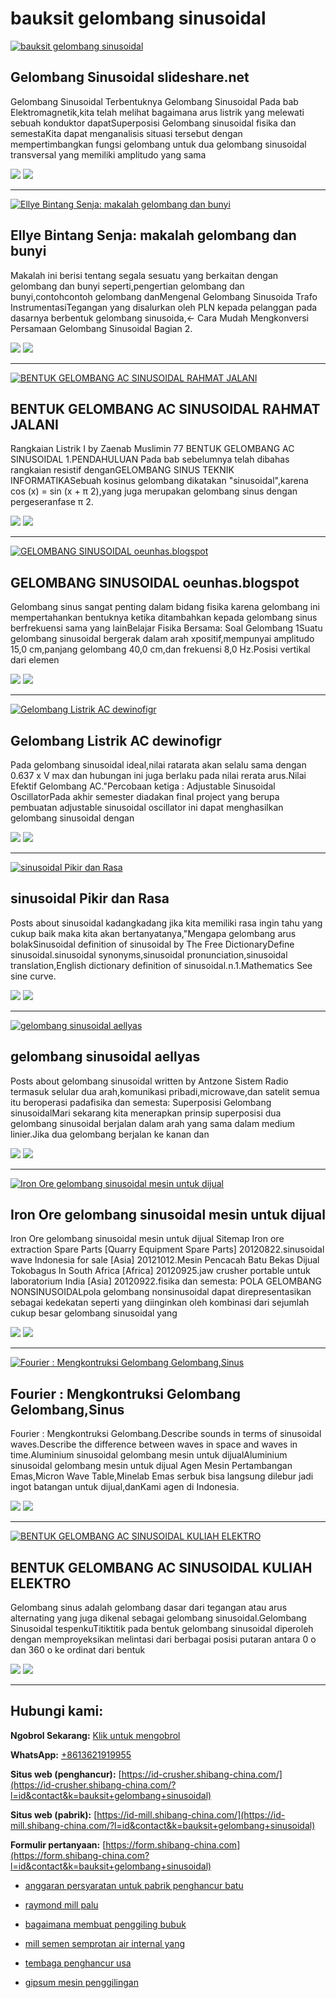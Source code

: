 # bauksit gelombang sinusoidal

<a href="https://swt.shibang-china.com/?l=id&img&k=bauksit+gelombang+sinusoidal" target="_blank">![bauksit gelombang sinusoidal](http://static.shibang-china.com/all-800x300/614.jpg)</a>

## Gelombang Sinusoidal slideshare.net
Gelombang Sinusoidal Terbentuknya Gelombang Sinusoidal Pada bab Elektromagnetik,kita telah melihat bagaimana arus listrik yang melewati sebuah konduktor dapatSuperposisi Gelombang sinusoidal fisika dan semestaKita dapat menganalisis situasi tersebut dengan mempertimbangkan fungsi gelombang untuk dua gelombang sinusoidal transversal yang memiliki amplitudo yang sama


<a href="https://whatsapp.shibangsoft.com/WhatsApp.php" target="_blank" title="WhatsApp">![](http://static.shibang-china.com/icon/whatsapp.png)</a> <a href="https://swt.shibang-china.com/?l=id&icon&k=bauksit+gelombang+sinusoidal" target="_blank">![](http://static.shibang-china.com/icon/chat-id.png)</a>

---

<a href="https://swt.shibang-china.com/?l=id&img&k=bauksit+gelombang+sinusoidal" target="_blank">![Ellye Bintang Senja: makalah gelombang dan bunyi](http://static.shibang-china.com/all-800x300/345.jpg)</a>

## Ellye Bintang Senja: makalah gelombang dan bunyi
Makalah ini berisi tentang segala sesuatu yang berkaitan dengan gelombang dan bunyi seperti,pengertian gelombang dan bunyi,contohcontoh gelombang danMengenal Gelombang Sinusoida Trafo InstrumentasiTegangan yang disalurkan oleh PLN kepada pelanggan pada dasarnya berbentuk gelombang sinusoida,← Cara Mudah Mengkonversi Persamaan Gelombang Sinusoidal Bagian 2.


<a href="https://whatsapp.shibangsoft.com/WhatsApp.php" target="_blank" title="WhatsApp">![](http://static.shibang-china.com/icon/whatsapp.png)</a> <a href="https://swt.shibang-china.com/?l=id&icon&k=bauksit+gelombang+sinusoidal" target="_blank">![](http://static.shibang-china.com/icon/chat-id.png)</a>

---

<a href="https://swt.shibang-china.com/?l=id&img&k=bauksit+gelombang+sinusoidal" target="_blank">![BENTUK GELOMBANG AC SINUSOIDAL RAHMAT JALANI](http://static.shibang-china.com/all-800x300/1227.jpg)</a>

## BENTUK GELOMBANG AC SINUSOIDAL RAHMAT JALANI
Rangkaian Listrik I by Zaenab Muslimin 77 BENTUK GELOMBANG AC SINUSOIDAL 1.PENDAHULUAN Pada bab sebelumnya telah dibahas rangkaian resistif denganGELOMBANG SINUS TEKNIK INFORMATIKASebuah kosinus gelombang dikatakan "sinusoidal",karena cos (x) = sin (x + π 2),yang juga merupakan gelombang sinus dengan pergeseranfase π 2.


<a href="https://whatsapp.shibangsoft.com/WhatsApp.php" target="_blank" title="WhatsApp">![](http://static.shibang-china.com/icon/whatsapp.png)</a> <a href="https://swt.shibang-china.com/?l=id&icon&k=bauksit+gelombang+sinusoidal" target="_blank">![](http://static.shibang-china.com/icon/chat-id.png)</a>

---

<a href="https://swt.shibang-china.com/?l=id&img&k=bauksit+gelombang+sinusoidal" target="_blank">![GELOMBANG SINUSOIDAL oeunhas.blogspot](http://static.shibang-china.com/all-800x300/206.jpg)</a>

## GELOMBANG SINUSOIDAL oeunhas.blogspot
Gelombang sinus sangat penting dalam bidang fisika karena gelombang ini mempertahankan bentuknya ketika ditambahkan kepada gelombang sinus berfrekuensi sama yang lainBelajar Fisika Bersama: Soal Gelombang 1Suatu gelombang sinusoidal bergerak dalam arah xpositif,mempunyai amplitudo 15,0 cm,panjang gelombang 40,0 cm,dan frekuensi 8,0 Hz.Posisi vertikal dari elemen


<a href="https://whatsapp.shibangsoft.com/WhatsApp.php" target="_blank" title="WhatsApp">![](http://static.shibang-china.com/icon/whatsapp.png)</a> <a href="https://swt.shibang-china.com/?l=id&icon&k=bauksit+gelombang+sinusoidal" target="_blank">![](http://static.shibang-china.com/icon/chat-id.png)</a>

---

<a href="https://swt.shibang-china.com/?l=id&img&k=bauksit+gelombang+sinusoidal" target="_blank">![Gelombang Listrik AC dewinofigr](http://static.shibang-china.com/all-800x300/1396.jpg)</a>

## Gelombang Listrik AC dewinofigr
Pada gelombang sinusoidal ideal,nilai ratarata akan selalu sama dengan 0.637 x V max dan hubungan ini juga berlaku pada nilai rerata arus.Nilai Efektif Gelombang AC."Percobaan ketiga : Adjustable Sinusoidal OscillatorPada akhir semester diadakan final project yang berupa pembuatan adjustable sinusoidal oscillator ini dapat menghasilkan gelombang sinusoidal dengan


<a href="https://whatsapp.shibangsoft.com/WhatsApp.php" target="_blank" title="WhatsApp">![](http://static.shibang-china.com/icon/whatsapp.png)</a> <a href="https://swt.shibang-china.com/?l=id&icon&k=bauksit+gelombang+sinusoidal" target="_blank">![](http://static.shibang-china.com/icon/chat-id.png)</a>

---

<a href="https://swt.shibang-china.com/?l=id&img&k=bauksit+gelombang+sinusoidal" target="_blank">![sinusoidal Pikir dan Rasa](http://static.shibang-china.com/all-800x300/781.jpg)</a>

## sinusoidal Pikir dan Rasa
Posts about sinusoidal kadangkadang jika kita memiliki rasa ingin tahu yang cukup baik maka kita akan bertanyatanya,"Mengapa gelombang arus bolakSinusoidal definition of sinusoidal by The Free DictionaryDefine sinusoidal.sinusoidal synonyms,sinusoidal pronunciation,sinusoidal translation,English dictionary definition of sinusoidal.n.1.Mathematics See sine curve.


<a href="https://whatsapp.shibangsoft.com/WhatsApp.php" target="_blank" title="WhatsApp">![](http://static.shibang-china.com/icon/whatsapp.png)</a> <a href="https://swt.shibang-china.com/?l=id&icon&k=bauksit+gelombang+sinusoidal" target="_blank">![](http://static.shibang-china.com/icon/chat-id.png)</a>

---

<a href="https://swt.shibang-china.com/?l=id&img&k=bauksit+gelombang+sinusoidal" target="_blank">![gelombang sinusoidal aellyas](http://static.shibang-china.com/all-800x300/576.jpg)</a>

## gelombang sinusoidal aellyas
Posts about gelombang sinusoidal written by Antzone Sistem Radio termasuk selular dua arah,komunikasi pribadi,microwave,dan satelit semua itu beroperasi padafisika dan semesta: Superposisi Gelombang sinusoidalMari sekarang kita menerapkan prinsip superposisi dua gelombang sinusoidal berjalan dalam arah yang sama dalam medium linier.Jika dua gelombang berjalan ke kanan dan


<a href="https://whatsapp.shibangsoft.com/WhatsApp.php" target="_blank" title="WhatsApp">![](http://static.shibang-china.com/icon/whatsapp.png)</a> <a href="https://swt.shibang-china.com/?l=id&icon&k=bauksit+gelombang+sinusoidal" target="_blank">![](http://static.shibang-china.com/icon/chat-id.png)</a>

---

<a href="https://swt.shibang-china.com/?l=id&img&k=bauksit+gelombang+sinusoidal" target="_blank">![Iron Ore gelombang sinusoidal mesin untuk dijual](http://static.shibang-china.com/all-800x300/1396.jpg)</a>

## Iron Ore gelombang sinusoidal mesin untuk dijual
Iron Ore gelombang sinusoidal mesin untuk dijual Sitemap Iron ore extraction Spare Parts [Quarry Equipment Spare Parts] 20120822.sinusoidal wave Indonesia for sale [Asia] 20121012.Mesin Pencacah Batu Bekas Dijual Tokobagus In South Africa [Africa] 20120925.jaw crusher portable untuk laboratorium India [Asia] 20120922.fisika dan semesta: POLA GELOMBANG NONSINUSOIDALpola gelombang nonsinusoidal dapat direpresentasikan sebagai kedekatan seperti yang diinginkan oleh kombinasi dari sejumlah cukup besar gelombang sinusoidal yang


<a href="https://whatsapp.shibangsoft.com/WhatsApp.php" target="_blank" title="WhatsApp">![](http://static.shibang-china.com/icon/whatsapp.png)</a> <a href="https://swt.shibang-china.com/?l=id&icon&k=bauksit+gelombang+sinusoidal" target="_blank">![](http://static.shibang-china.com/icon/chat-id.png)</a>

---

<a href="https://swt.shibang-china.com/?l=id&img&k=bauksit+gelombang+sinusoidal" target="_blank">![Fourier : Mengkontruksi Gelombang Gelombang,Sinus](http://static.shibang-china.com/all-800x300/225.jpg)</a>

## Fourier : Mengkontruksi Gelombang Gelombang,Sinus
Fourier : Mengkontruksi Gelombang.Describe sounds in terms of sinusoidal waves.Describe the difference between waves in space and waves in time.Aluminium sinusoidal gelombang mesin untuk dijualAluminium sinusoidal gelombang mesin untuk dijual Agen Mesin Pertambangan Emas,Micron Wave Table,Minelab Emas serbuk bisa langsung dilebur jadi ingot batangan untuk dijual,danKami agen di Indonesia.


<a href="https://whatsapp.shibangsoft.com/WhatsApp.php" target="_blank" title="WhatsApp">![](http://static.shibang-china.com/icon/whatsapp.png)</a> <a href="https://swt.shibang-china.com/?l=id&icon&k=bauksit+gelombang+sinusoidal" target="_blank">![](http://static.shibang-china.com/icon/chat-id.png)</a>

---

<a href="https://swt.shibang-china.com/?l=id&img&k=bauksit+gelombang+sinusoidal" target="_blank">![BENTUK GELOMBANG AC SINUSOIDAL KULIAH ELEKTRO](http://static.shibang-china.com/all-800x300/675.jpg)</a>

## BENTUK GELOMBANG AC SINUSOIDAL KULIAH ELEKTRO
Gelombang sinus adalah gelombang dasar dari tegangan atau arus alternating yang juga dikenal sebagai gelombang sinusoidal.Gelombang Sinusoidal tespenkuTitiktitik pada bentuk gelombang sinusoidal diperoleh dengan memproyeksikan melintasi dari berbagai posisi putaran antara 0 o dan 360 o ke ordinat dari bentuk


<a href="https://whatsapp.shibangsoft.com/WhatsApp.php" target="_blank" title="WhatsApp">![](http://static.shibang-china.com/icon/whatsapp.png)</a> <a href="https://swt.shibang-china.com/?l=id&icon&k=bauksit+gelombang+sinusoidal" target="_blank">![](http://static.shibang-china.com/icon/chat-id.png)</a>

---
## Hubungi kami:

**Ngobrol Sekarang:** [Klik untuk mengobrol](https://swt.shibang-china.com?l=id&contact&k=bauksit+gelombang+sinusoidal)

**WhatsApp:**  [+8613621919955](https://whatsapp.shibangsoft.com/WhatsApp.php)

**Situs web (penghancur):** [https://id-crusher.shibang-china.com/](https://id-crusher.shibang-china.com/?l=id&contact&k=bauksit+gelombang+sinusoidal)

**Situs web (pabrik):** [https://id-mill.shibang-china.com/](https://id-mill.shibang-china.com/?l=id&contact&k=bauksit+gelombang+sinusoidal)

**Formulir pertanyaan:** [https://form.shibang-china.com](https://form.shibang-china.com?l=id&contact&k=bauksit+gelombang+sinusoidal)

* [anggaran persyaratan untuk pabrik penghancur batu](../40/anggaran%20persyaratan%20untuk%20pabrik%20penghancur%20batu.md)

* [raymond mill palu](../36/raymond%20mill%20palu.md)

* [bagaimana membuat penggiling bubuk](../32/bagaimana%20membuat%20penggiling%20bubuk.md)

* [mill semen semprotan air internal yang](../40/mill%20semen%20semprotan%20air%20internal%20yang.md)

* [tembaga penghancur usa](../38/tembaga%20penghancur%20usa.md)

* [gipsum mesin penggilingan](../40/gipsum%20mesin%20penggilingan.md)